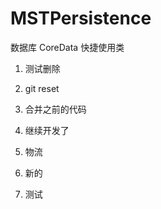 # MSTPersistence
数据库 CoreData 快捷使用类 

1. 测试删除

2. git reset

3. 合并之前的代码


4. 继续开发了


5. 物流


6. 新的


7. 测试
